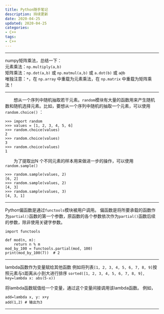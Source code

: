 ```yaml
---
title: Python随手笔记
description: 持续更新
date: 2020-04-25 
updated: 2020-04-25
categories:
- C++
tags:
- C++
---
```


***

numpy矩阵乘法，总结一下：  
元素乘法：`np.multiply(a,b)`  
矩阵乘法：`np.dot(a,b)` 或 `np.matmul(a,b)` 或 `a.dot(b)` 或 `a@b`  
唯独注意：`*`，在 `np.array` 中重载为元素乘法，在 `np.matrix` 中重载为矩阵乘法！

*** 

&emsp;&emsp;想从一个序列中随机抽取若干元素。`random`模块有大量的函数用来产生随机数和随机选择元素。比如，要想从一个序列中随机的抽取一个元素，可以使用`random.choice()` ：
```
>>> import random
>>> values = [1, 2, 3, 4, 5, 6]
>>> random.choice(values)
2
>>> random.choice(values)
3
>>> random.choice(values)
1
```
&emsp;&emsp;为了提取出N 个不同元素的样本用来做进一步的操作，可以使用`random.sample()`
```
>>> random.sample(values, 2)
[6, 2]
>>> random.sample(values, 2)
[4, 3]
>>> random.sample(values, 3)
[4, 3, 1]
```

***

Python偏函数是通过`functools`模块被用户调用。
偏函数是将所要承载的函数作为`partial()`函数的第一个参数，原函数的各个参数依次作为`partial()`函数后续的参数，除非使用关键字参数。
```
import functools

def mod(n, m):
    return n % m
mod_by_100 = functools.partial(mod, 100)
print(mod_by_100(7))  # 2
```

***

lambda函数作为变量赋给其他函数
例如将列表`[1, 2, 3, 4, 5, 6, 7, 8, 9]`按照元素与`5`距离从小到大进行排序
`sorted([1, 2, 3, 4, 5, 6, 7, 8, 9], key=lambda x: abs(5-x))`

将lambda函数赋值给一个变量，通过这个变量间接调用该lambda函数。
例如，
```
add=lambda x, y: x+y
add(1,2) # 输出为3
```

***
